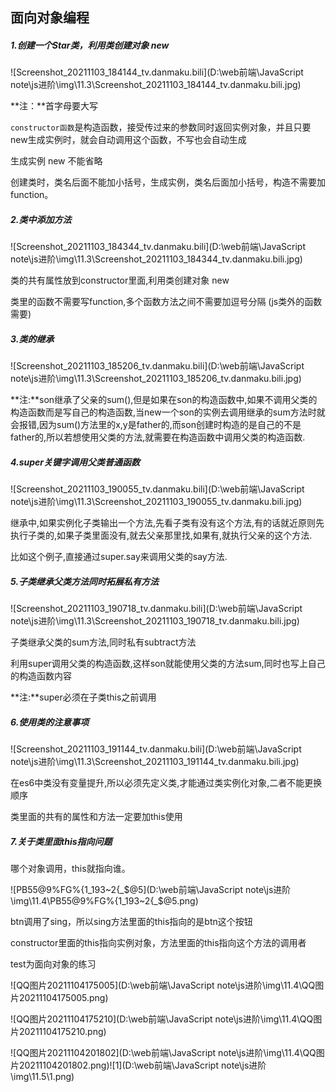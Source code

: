 ## 面向对象编程

##### **1.创建一个Star类，利用类创建对象 new**

![Screenshot_20211103_184144_tv.danmaku.bili](D:\web前端\JavaScript note\js进阶\img\11.3\Screenshot_20211103_184144_tv.danmaku.bili.jpg)

**注：**首字母要大写

`constructor函数`是构造函数，接受传过来的参数同时返回实例对象，并且只要new生成实例时，就会自动调用这个函数，不写也会自动生成

生成实例 new 不能省略

创建类时，类名后面不能加小括号，生成实例，类名后面加小括号，构造不需要加function。

##### **2.类中添加方法**



![Screenshot_20211103_184344_tv.danmaku.bili](D:\web前端\JavaScript note\js进阶\img\11.3\Screenshot_20211103_184344_tv.danmaku.bili.jpg)

类的共有属性放到constructor里面,利用类创建对象 new

类里的函数不需要写function,多个函数方法之间不需要加逗号分隔 (js类外的函数需要)

##### **3.类的继承**

![Screenshot_20211103_185206_tv.danmaku.bili](D:\web前端\JavaScript note\js进阶\img\11.3\Screenshot_20211103_185206_tv.danmaku.bili.jpg)

**注:**son继承了父亲的sum(),但是如果在son的构造函数中,如果不调用父类的构造函数而是写自己的构造函数,当new一个son的实例去调用继承的sum方法时就会报错,因为sum()方法里的x,y是father的,而son创建时构造的是自己的不是father的,所以若想使用父类的方法,就需要在构造函数中调用父类的构造函数.

##### **4.super关键字调用父类普通函数**

![Screenshot_20211103_190055_tv.danmaku.bili](D:\web前端\JavaScript note\js进阶\img\11.3\Screenshot_20211103_190055_tv.danmaku.bili.jpg)

继承中,如果实例化子类输出一个方法,先看子类有没有这个方法,有的话就近原则先执行子类的,如果子类里面没有,就去父亲那里找,如果有,就执行父亲的这个方法.

比如这个例子,直接通过super.say来调用父类的say方法.

##### **5.子类继承父类方法同时拓展私有方法**

![Screenshot_20211103_190718_tv.danmaku.bili](D:\web前端\JavaScript note\js进阶\img\11.3\Screenshot_20211103_190718_tv.danmaku.bili.jpg)

子类继承父类的sum方法,同时私有subtract方法

利用super调用父类的构造函数,这样son就能使用父类的方法sum,同时也写上自己的构造函数内容

**注:**super必须在子类this之前调用

##### **6.使用类的注意事项**

![Screenshot_20211103_191144_tv.danmaku.bili](D:\web前端\JavaScript note\js进阶\img\11.3\Screenshot_20211103_191144_tv.danmaku.bili.jpg)

在es6中类没有变量提升,所以必须先定义类,才能通过类实例化对象,二者不能更换顺序

类里面的共有的属性和方法一定要加this使用

##### 7.关于类里面this指向问题

哪个对象调用，this就指向谁。

![PB55@9%FG%{1_193~2{_$@5](D:\web前端\JavaScript note\js进阶\img\11.4\PB55@9%FG%{1_193~2{_$@5.png)

btn调用了sing，所以sing方法里面的this指向的是btn这个按钮

constructor里面的this指向实例对象，方法里面的this指向这个方法的调用者

test为面向对象的练习

![QQ图片20211104175005](D:\web前端\JavaScript note\js进阶\img\11.4\QQ图片20211104175005.png)

![QQ图片20211104175210](D:\web前端\JavaScript note\js进阶\img\11.4\QQ图片20211104175210.png)



![QQ图片20211104201802](D:\web前端\JavaScript note\js进阶\img\11.4\QQ图片20211104201802.png)![1](D:\web前端\JavaScript note\js进阶\img\11.5\1.png)